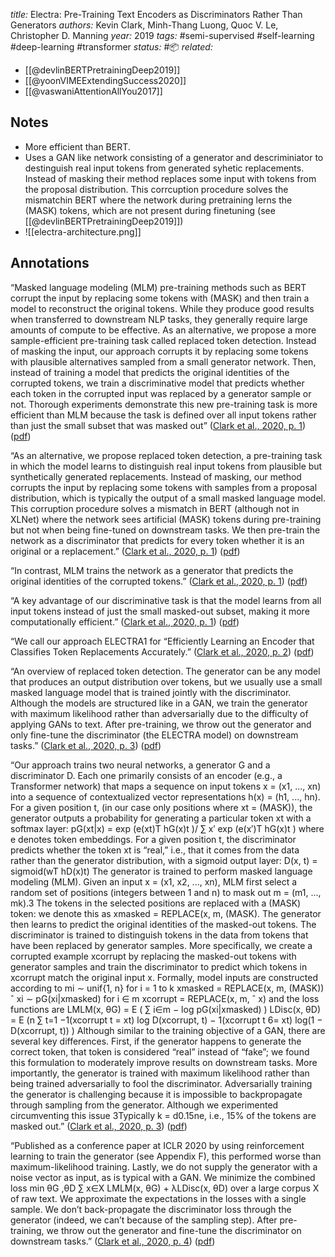 *title:* Electra: Pre-Training Text Encoders as Discriminators Rather Than Generators
*authors:* Kevin Clark, Minh-Thang Luong, Quoc V. Le, Christopher D. Manning
*year:* 2019
*tags:* #semi-supervised #self-learning #deep-learning #transformer 
*status:* #📦 
*related:*
- [[@devlinBERTPretrainingDeep2019]]
- [[@yoonVIMEExtendingSuccess2020]]
- [[@vaswaniAttentionAllYou2017]]
## Notes 
- More efficient than BERT.
- Uses a GAN like network consisting of a generator and descriminiator to destinguish real input tokens from generated syhetic replacements. Instead of masking their method replaces some input with tokens from the proposal distribution. This corrcuption procedure solves the mismatchin BERT where the network during pretraining lerns the (MASK) tokens, which are not present during finetuning (see [[@devlinBERTPretrainingDeep2019]])
- ![[electra-architecture.png]]

## Annotations
“Masked language modeling (MLM) pre-training methods such as BERT corrupt the input by replacing some tokens with (MASK) and then train a model to reconstruct the original tokens. While they produce good results when transferred to downstream NLP tasks, they generally require large amounts of compute to be effective. As an alternative, we propose a more sample-efficient pre-training task called replaced token detection. Instead of masking the input, our approach corrupts it by replacing some tokens with plausible alternatives sampled from a small generator network. Then, instead of training a model that predicts the original identities of the corrupted tokens, we train a discriminative model that predicts whether each token in the corrupted input was replaced by a generator sample or not. Thorough experiments demonstrate this new pre-training task is more efficient than MLM because the task is defined over all input tokens rather than just the small subset that was masked out” ([Clark et al., 2020, p. 1](zotero://select/library/items/GNZMQFS7)) ([pdf](zotero://open-pdf/library/items/PND3FKSH?page=1&annotation=WPHUJVIM))

“As an alternative, we propose replaced token detection, a pre-training task in which the model learns to distinguish real input tokens from plausible but synthetically generated replacements. Instead of masking, our method corrupts the input by replacing some tokens with samples from a proposal distribution, which is typically the output of a small masked language model. This corruption procedure solves a mismatch in BERT (although not in XLNet) where the network sees artificial (MASK) tokens during pre-training but not when being fine-tuned on downstream tasks. We then pre-train the network as a discriminator that predicts for every token whether it is an original or a replacement.” ([Clark et al., 2020, p. 1](zotero://select/library/items/GNZMQFS7)) ([pdf](zotero://open-pdf/library/items/PND3FKSH?page=1&annotation=VLJFDP45))

“In contrast, MLM trains the network as a generator that predicts the original identities of the corrupted tokens.” ([Clark et al., 2020, p. 1](zotero://select/library/items/GNZMQFS7)) ([pdf](zotero://open-pdf/library/items/PND3FKSH?page=1&annotation=FGKMDU8N))

“A key advantage of our discriminative task is that the model learns from all input tokens instead of just the small masked-out subset, making it more computationally efficient.” ([Clark et al., 2020, p. 1](zotero://select/library/items/GNZMQFS7)) ([pdf](zotero://open-pdf/library/items/PND3FKSH?page=1&annotation=X54RQXJK))

“We call our approach ELECTRA1 for “Efficiently Learning an Encoder that Classifies Token Replacements Accurately.” ([Clark et al., 2020, p. 2](zotero://select/library/items/GNZMQFS7)) ([pdf](zotero://open-pdf/library/items/PND3FKSH?page=2&annotation=JIZE2J9K))

“An overview of replaced token detection. The generator can be any model that produces an output distribution over tokens, but we usually use a small masked language model that is trained jointly with the discriminator. Although the models are structured like in a GAN, we train the generator with maximum likelihood rather than adversarially due to the difficulty of applying GANs to text. After pre-training, we throw out the generator and only fine-tune the discriminator (the ELECTRA model) on downstream tasks.” ([Clark et al., 2020, p. 3](zotero://select/library/items/GNZMQFS7)) ([pdf](zotero://open-pdf/library/items/PND3FKSH?page=3&annotation=W9ACIAUZ))

“Our approach trains two neural networks, a generator G and a discriminator D. Each one primarily consists of an encoder (e.g., a Transformer network) that maps a sequence on input tokens x = (x1, ..., xn) into a sequence of contextualized vector representations h(x) = (h1, ..., hn). For a given position t, (in our case only positions where xt = (MASK)), the generator outputs a probability for generating a particular token xt with a softmax layer: pG(xt|x) = exp (e(xt)T hG(x)t )/ ∑ x′ exp (e(x′)T hG(x)t ) where e denotes token embeddings. For a given position t, the discriminator predicts whether the token xt is “real,” i.e., that it comes from the data rather than the generator distribution, with a sigmoid output layer: D(x, t) = sigmoid(wT hD(x)t) The generator is trained to perform masked language modeling (MLM). Given an input x = (x1, x2, ..., xn), MLM first select a random set of positions (integers between 1 and n) to mask out m = (m1, ..., mk).3 The tokens in the selected positions are replaced with a (MASK) token: we denote this as xmasked = REPLACE(x, m, (MASK). The generator then learns to predict the original identities of the masked-out tokens. The discriminator is trained to distinguish tokens in the data from tokens that have been replaced by generator samples. More specifically, we create a corrupted example xcorrupt by replacing the masked-out tokens with generator samples and train the discriminator to predict which tokens in xcorrupt match the original input x. Formally, model inputs are constructed according to mi ∼ unif{1, n} for i = 1 to k xmasked = REPLACE(x, m, (MASK)) ˆ xi ∼ pG(xi|xmasked) for i ∈ m xcorrupt = REPLACE(x, m, ˆ x) and the loss functions are LMLM(x, θG) = E ( ∑ i∈m − log pG(xi|xmasked) ) LDisc(x, θD) = E (n ∑ t=1 −1(xcorrupt t = xt) log D(xcorrupt, t) − 1(xcorrupt t 6= xt) log(1 − D(xcorrupt, t)) ) Although similar to the training objective of a GAN, there are several key differences. First, if the generator happens to generate the correct token, that token is considered “real” instead of “fake”; we found this formulation to moderately improve results on downstream tasks. More importantly, the generator is trained with maximum likelihood rather than being trained adversarially to fool the discriminator. Adversarially training the generator is challenging because it is impossible to backpropagate through sampling from the generator. Although we experimented circumventing this issue 3Typically k = d0.15ne, i.e., 15% of the tokens are masked out.” ([Clark et al., 2020, p. 3](zotero://select/library/items/GNZMQFS7)) ([pdf](zotero://open-pdf/library/items/PND3FKSH?page=3&annotation=YXUTVF8Z))

“Published as a conference paper at ICLR 2020 by using reinforcement learning to train the generator (see Appendix F), this performed worse than maximum-likelihood training. Lastly, we do not supply the generator with a noise vector as input, as is typical with a GAN. We minimize the combined loss min θG ,θD ∑ x∈X LMLM(x, θG) + λLDisc(x, θD) over a large corpus X of raw text. We approximate the expectations in the losses with a single sample. We don’t back-propagate the discriminator loss through the generator (indeed, we can’t because of the sampling step). After pre-training, we throw out the generator and fine-tune the discriminator on downstream tasks.” ([Clark et al., 2020, p. 4](zotero://select/library/items/GNZMQFS7)) ([pdf](zotero://open-pdf/library/items/PND3FKSH?page=4&annotation=R4IYWK8M))